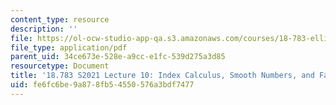 ```yaml
---
content_type: resource
description: ''
file: https://ol-ocw-studio-app-qa.s3.amazonaws.com/courses/18-783-elliptic-curves-spring-2021/fe6fc6be9a878fb54550576a3bdf7477_MIT18_783S21_notes10.pdf
file_type: application/pdf
parent_uid: 34ce673e-528e-a9cc-e1fc-539d275a3d85
resourcetype: Document
title: '18.783 S2021 Lecture 10: Index Calculus, Smooth Numbers, and Factoring Integers'
uid: fe6fc6be-9a87-8fb5-4550-576a3bdf7477
---
```

